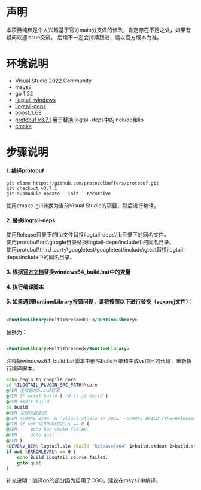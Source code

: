 # 声明

本项目纯粹是个人兴趣基于官方main分支做的修改，肯定存在不足之处，如果有疑问欢迎issue交流。
后续不一定会持续跟进，请以官方版本为准。

# 环境说明

* Visual Studio 2022 Community
* msys2
* go 1.22
* [ilogtail-windows](https://github.com/leejoker/ilogtail-windows)
* [ilogtail-deps](https://ilogtail-community-edition.oss-cn-shanghai.aliyuncs.com/prebuilt-dependencies/ilogtail-deps.windows-x64.zip)
* [boost_1_68](https://ilogtail-community-edition.oss-cn-shanghai.aliyuncs.com/prebuilt-dependencies/boost_1_68_0-msvc-14.1-64.exe)
* [protobuf v3.7.1](https://github.com/protocolbuffers/protobuf/tree/v3.7.1) 用于替换ilogtail-deps中的include和lib
* [cmake](https://github.com/Kitware/CMake/releases/download/v3.29.2/cmake-3.29.2-windows-x86_64.zip)

# 步骤说明

#### 1. 编译protobuf

```shell
git clone https://github.com/protocolbuffers/protobuf.git
git checkout v3.7.1
git submodule update --init --recursive
```

使用cmake-gui转换为当前Visual Studio的项目，然后进行编译。

#### 2. 替换ilogtail-deps

使用Release目录下的lib文件替换ilogtail-deps\lib目录下的同名文件。  
使用protobuf\src\google目录替换ilogtail-deps/include中的同名目录。  
使用protobuf\third_party\googletest\googletest\include\gtest替换ilogtail-deps/include中的同名目录。

#### 3. 根据[官方文档](https://ilogtail.gitbook.io/ilogtail-docs/installation/sources/build)替换windows64_build.bat中的变量

#### 4. 执行编译脚本

#### 5. 如果遇到RuntimeLibrary报错问题，请将按照以下进行替换（vcxproj文件）：

```xml

<RuntimeLibrary>MultiThreadedDLL</RuntimeLibrary>
```

替换为：

```xml

<RuntimeLibrary>MultiThreaded</RuntimeLibrary>
```

注释掉windows64_build.bat脚本中删除build目录和生成vs项目的代码，重新执行编译脚本。

```bat
echo begin to compile core
cd %ILOGTAIL_PLUGIN_SRC_PATH%\core
@REM 注释删除build目录
@REM IF exist build ( rd /s /q build )
@REM mkdir build
cd build
@REM 注释项目生成
@REM %CMAKE_BIN% -G "Visual Studio 17 2022" -DCMAKE_BUILD_TYPE=Release -DLOGTAIL_VERSION=%ILOGTAIL_VERSION% -DDEPS_ROOT=%ILOGTAIL_DEPS_PATH% ..
@REM if not %ERRORLEVEL% == 0 (
@REM     echo Run cmake failed.
@REM     goto quit
@REM )
%DEVENV_BIN% logtail.sln /Build "Release|x64" 1>build.stdout 2>build.stderr
if not %ERRORLEVEL% == 0 (
    echo Build iLogtail source failed.
    goto quit
)
```

补充说明：编译go的部分因为启用了CGO，建议在msys2中编译。